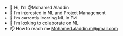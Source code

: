- 👋 Hi, I’m @Mohamed Aladdin 
- 👀 I’m interested in ML and Project Management 
- 🌱 I’m currently learning ML in PM
- 💞️ I’m looking to collaborate on ML
- 📫 How to reach me Mohamed.aladdin.m@gmail.com 

<!---
Miratu1945/Miratu1945 is a ✨ special ✨ repository because its `README.md` (this file) appears on your GitHub profile.
You can click the Preview link to take a look at your changes.
--->
